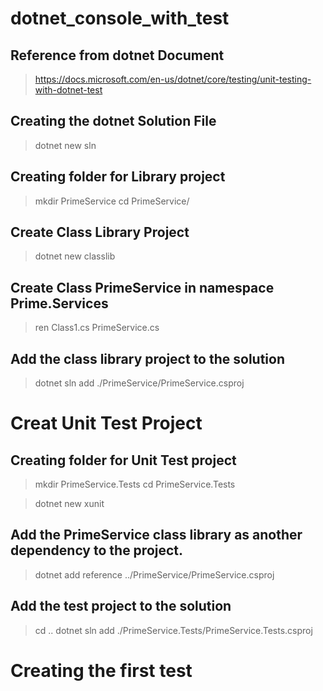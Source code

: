 # dotnet_console_with_test

## Reference from dotnet Document
>https://docs.microsoft.com/en-us/dotnet/core/testing/unit-testing-with-dotnet-test

## Creating the dotnet Solution File
>dotnet new sln

## Creating folder for Library project
>mkdir PrimeService
>cd PrimeService/

## Create Class Library Project
>dotnet new classlib

## Create Class PrimeService in namespace Prime.Services
>ren Class1.cs PrimeService.cs

## Add the class library project to the solution
>dotnet sln add ./PrimeService/PrimeService.csproj

# Creat Unit Test Project 

## Creating folder for Unit Test project
>mkdir PrimeService.Tests
>cd PrimeService.Tests

>dotnet new xunit

## Add the PrimeService class library as another dependency to the project.
>dotnet add reference ../PrimeService/PrimeService.csproj

## Add the test project to the solution
>cd ..
>dotnet sln add ./PrimeService.Tests/PrimeService.Tests.csproj

# Creating the first test